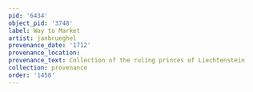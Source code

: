 ```yaml
---
pid: '6434'
object_pid: '3748'
label: Way to Market
artist: janbrueghel
provenance_date: '1712'
provenance_location:
provenance_text: Collection of the ruling princes of Liechtenstein
collection: provenance
order: '1458'
---
```

